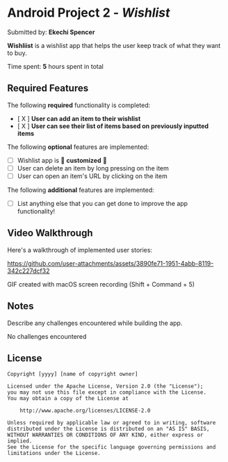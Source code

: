 # Android Project 2 - *Wishlist*

Submitted by: **Ekechi Spencer**

**Wishliist** is a wishlist app that helps the user keep track of what they want to buy.

Time spent: **5** hours spent in total

## Required Features

The following **required** functionality is completed:

- [ X  ] **User can add an item to their wishlist**
- [ X ] **User can see their list of items based on previously inputted items**

The following **optional** features are implemented:

- [ ] Wishlist app is 🎨 **customized** 🎨
- [ ] User can delete an item by long pressing on the item
- [ ] User can open an item's URL by clicking on the item

The following **additional** features are implemented:

* [ ] List anything else that you can get done to improve the app functionality!

## Video Walkthrough

Here's a walkthrough of implemented user stories:

https://github.com/user-attachments/assets/3890fe71-1951-4abb-8119-342c227dcf32


GIF created with macOS screen recording (Shift + Command + 5)  


## Notes

Describe any challenges encountered while building the app.

No challenges encountered 

## License

    Copyright [yyyy] [name of copyright owner]

    Licensed under the Apache License, Version 2.0 (the "License");
    you may not use this file except in compliance with the License.
    You may obtain a copy of the License at

        http://www.apache.org/licenses/LICENSE-2.0

    Unless required by applicable law or agreed to in writing, software
    distributed under the License is distributed on an "AS IS" BASIS,
    WITHOUT WARRANTIES OR CONDITIONS OF ANY KIND, either express or implied.
    See the License for the specific language governing permissions and
    limitations under the License.







